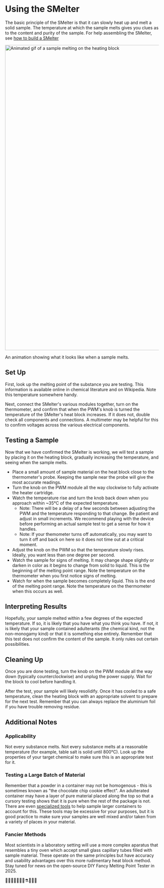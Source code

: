 # Using the SMelter

The basic principle of the SMelter is that it can slowly heat up and melt a solid sample. The temperature at which the sample melts gives you clues as to the content and purity of the sample. For help assembling the SMelter, see [how to build a SMelter](./assembly.md)

<IMG ALT="Animated gif of a sample melting on the heating block" SRC="./media/melting2.gif" width="1000" />

An animation showing what it looks like when a sample melts.

## Set Up

First, look up the melting point of the substance you are testing. This information is available online in chemical literature and on Wikipedia. Note this temperature somewhere handy.

Next, connect the SMelter's various modules together, turn on the thermometer, and confirm that when the PWM's knob is turned the temperature of the SMelter's heat block increases. If it does not, double check all components and connections. A multimeter may be helpful for this to confirm voltages across the various electrical components.

## Testing a Sample

Now that we have confirmed the SMelter is working, we will test a sample by placing it on the heating block, gradually increasing the temperature, and seeing when the sample melts.

- Place a small amount of sample material on the heat block close to the thermometer's probe. Keeping the sample near the probe will give the most accurate readings.
- Turn the knob on the PWM module all the way clockwise to fully activate the heater cartridge.
- Watch the temperature rise and turn the knob back down when you approach within ~35°C of the expected temperature.
  - Note: There will be a delay of a few seconds between adjusting the PWM and the temperature responding to that change. Be patient and adjust in small increments. We recommend playing with the device before performing an actual sample test to get a sense for how it handles.
  - Note: If your themometer turns off automatically, you may want to turn it off and back on here so it does not time out at a critical moment.
- Adjust the knob on the PWM so that the temperature slowly rises. Ideally, you want less than one degree per second.
- Watch the sample for signs of melting. It may change shape slightly or darken in color as it begins to change from solid to liquid. This is the beginning of the melting point range. Note the temperature on the thermometer when you first notice signs of melting.
- Watch for when the sample becomes completely liquid. This is the end of the melting point range. Note the temperature on the thermometer when this occurs as well.

## Interpreting Results

Hopefully, your sample melted within a few degrees of the expected temperature. If so, it is likely that you have what you think you have. If not, it is likely that your sample contained adulterants (the chemical kind, not the non-monogamy kind) or that it is something else entirely. Remember that this test does not confirm the content of the sample. It only rules out certain possibilities.

## Cleaning Up

Once you are done testing, turn the knob on the PWM module all the way down (typically counterclockwise) and unplug the power supply. Wait for the block to cool before handling it.

After the test, your sample will likely resolidify. Once it has cooled to a safe temperature, clean the heating block with an appropriate solvent to prepare for the next test. Remember that you can always replace the aluminium foil if you have trouble removing residue.

## Additional Notes

### Applicability

Not every substance melts. Not every substance melts at a reasonable temperature (for example, table salt is solid until 800°C). Look up the properties of your target chemical to make sure this is an appropriate test for it.

### Testing a Large Batch of Material

Remember that a powder in a container may not be homogenous - this is sometimes known as "the chocolate chip cookie effect". An adulterated container may have a layer of pure material placed along the top so that a cursory testing shows that it is pure when the rest of the package is not. There are even [specialized tools](https://www.mcmaster.com/products/thief-samplers/) to help sample larger containers to account for this. These tools may be excessive for your purposes, but it is good practice to make sure your samples are well mixed and/or taken from a variety of places in your material.

### Fancier Methods

Most scientists in a laboratory setting will use a more complex aparatus that resembles a tiny oven which accept small glass capillary tubes filled with sample material. These operate on the same principles but have accuracy and usability advantages over this more rudimentary heat block method. Stay tuned for news on the open-source DIY Fancy Melting Point Tester in 2025.

🏴🏴‍☠️💊💉🧪🧬⚗️🔬🏳️‍⚧️